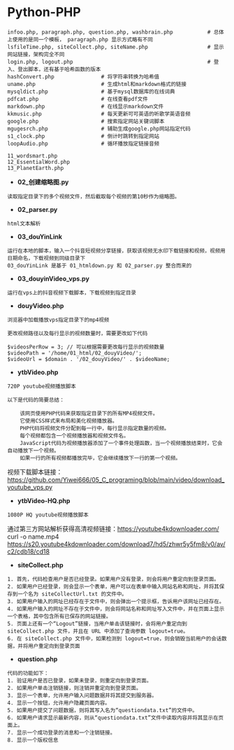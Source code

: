 # Python-PHP

```
infoo.php, paragraph.php, question.php, washbrain.php           # 总体上使用的是同一个模板， paragraph.php 显示方式略有不同
lsfileTime.php, siteCollect.php, siteName.php                   # 显示网站链接，架构完全不同
login.php, logout.php                                           # 登入、登出脚本，还有基于哈希函数的版本
hashConvert.php               # 将字符串转换为哈希值
uname.php                     # 生成html和markdown格式的链接
mysqldict.php                 # 基于mysql数据库的在线词典
pdfcat.php                    # 在线查看pdf文件
markdown.php                  # 在线显示markdown文件
kkmusic.php                   # 每天更新可可英语的听歌学英语音频
google.php                    # 搜索指定网站关键词脚本 
mgugesrch.php                 # 辅助生成google.php网站指定代码
s1_clock.php                  # 倒计时跳转到指定网站
loopAudio.php                 # 循环播放指定链接音频

11_wordsmart.php
12_EssentialWord.php
13_PlanetEarth.php
```

- **02_创建缩略图.py**
```
读取指定目录下的多个视频文件，然后截取每个视频的第10秒作为缩略图。
```


- **02_parser.py**
```
html文本解析
```


- **03_douYinLink**
```
运行在本地的脚本，输入一个抖音短视频分享链接，获取该视频无水印下载链接和视频，视频用日期命名，下载视频到同级目录下
03_douYinLink 是基于 01_htmldown.py 和 02_parser.py 整合而来的
```


- **03_douyinVideo_vps.py**
```
运行在vps上的抖音视频下载脚本，下载视频到指定目录
```



- **douyVideo.php**
```
浏览器中加载播放vps指定目录下的mp4视频

更改视频路径以及每行显示的视频数量时，需要更改如下代码

$videosPerRow = 3; // 可以根据需要更改每行显示的视频数量
$videoPath = '/home/01_html/02_douyVideo/';
$videoUrl = $domain . '/02_douyVideo/' . $videoName;

```


- **ytbVideo.php**
```
720P youtube视频播放脚本

以下是代码的简要总结：

    该网页使用PHP代码来获取指定目录下的所有MP4视频文件。
    它使用CSS样式来布局和美化视频播放器。
    PHP代码将视频文件分配到每一行中，每行显示指定数量的视频。
    每个视频都包含一个视频播放器和视频文件名。
    JavaScript代码为视频播放器添加了一个事件处理函数，当一个视频播放结束时，它会自动播放下一个视频。
    如果一行的所有视频都播放完毕，它会继续播放下一行的第一个视频。
```
视频下载脚本链接：https://github.com/Yiwei666/05_C_programing/blob/main/video/download_youtube_vps.py


- **ytbVideo-HQ.php**
```
1080P HQ youtube视频播放脚本
```
通过第三方网站解析获得高清视频链接：https://youtube4kdownloader.com/   
curl  -o  name.mp4    https://s20.youtube4kdownloader.com/download7/hd5/zhwr5y5fm8/v0/av/c2/cdb18/cd18   


- **siteCollect.php**
```
1. 首先，代码检查用户是否已经登录。如果用户没有登录，则会将用户重定向到登录页面。
2. 如果用户已经登录，则会显示一个表单，用户可以在表单中输入网站名称和网址，并将其保存到一个名为 siteCollectUrl.txt 的文件中。
3. 如果用户输入的网址已经存在于文件中，则会弹出一个提示框，告诉用户该网址已经存在。
4. 如果用户输入的网址不存在于文件中，则会将网站名称和网址写入文件中，并在页面上显示一个表格，其中包含所有已保存的网站链接。
5. 页面上还有一个“Logout”链接，当用户单击该链接时，会将用户重定向到 siteCollect.php 文件，并且在 URL 中添加了查询参数 logout=true。
6. 在 siteCollect.php 文件中，如果检测到 logout=true，则会销毁当前用户的会话数据，并将用户重定向到登录页面 
```


- **question.php**
```
代码的功能如下：
1. 验证用户是否已登录，如果未登录，则重定向到登录页面。
2. 如果用户单击注销链接，则注销并重定向到登录页面。
3. 显示一个表单，允许用户输入问题数据并将其提交到服务器。
4. 显示一个按钮，允许用户隐藏页面内容。
5. 如果用户提交了问题数据，则将其写入名为“questiondata.txt”的文件中。
6. 如果用户请求显示最新内容，则从“questiondata.txt”文件中读取内容并将其显示在页面上。
7. 显示一个成功登录的消息和一个注销链接。
8. 显示一个版权信息 
```
